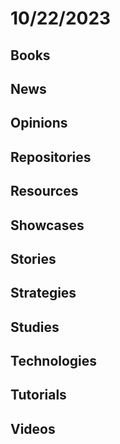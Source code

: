 # 10/22/2023

## Books

## News

## Opinions

## Repositories

## Resources

## Showcases

## Stories

## Strategies

## Studies

## Technologies

## Tutorials

## Videos
